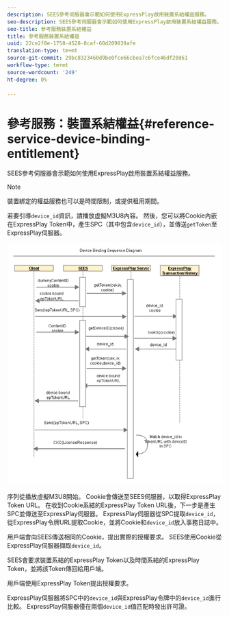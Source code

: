```yaml
---
description: SEES參考伺服器會示範如何使用ExpressPlay啟用裝置系結權益服務。
seo-description: SEES參考伺服器會示範如何使用ExpressPlay啟用裝置系結權益服務。
seo-title: 參考服務裝置系結權益
title: 參考服務裝置系結權益
uuid: 22ce2f8e-1758-4528-8caf-60d209839afe
translation-type: tm+mt
source-git-commit: 29bc8323460d9be0fce66cbea7c6fce46df20d61
workflow-type: tm+mt
source-wordcount: '249'
ht-degree: 0%

---
```



# 參考服務：裝置系結權益{#reference-service-device-binding-entitlement}

SEES參考伺服器會示範如何使用ExpressPlay啟用裝置系結權益服務。

>[!NOTE]
>
>裝置綁定的權益服務也可以是時間限制，或提供租用期間。

若要引導`device_id`資訊，請播放虛擬M3U8內容。 然後，您可以將Cookie內嵌在ExpressPlay Token中，產生SPC（其中包含`device_id`），並傳送`getToken`至ExpressPlay伺服器。

![](assets/fees-device-binding.png)

序列從播放虛擬M3U8開始。 Cookie會傳送至SEES伺服器，以取得ExpressPlay Token URL。 在收到Cookie系結的ExpressPlay Token URL後，下一步是產生SPC並傳送至ExpressPlay伺服器。 ExpressPlay伺服器從SPC提取`device_id`，從ExpressPlay令牌URL提取Cookie，並將Cookie和`device_id`放入事務日誌中。

用戶端會向SEES傳送相同的Cookie，提出實際的授權要求。 SEES使用Cookie從ExpressPlay伺服器擷取`device_id`。

SEES會要求裝置系結的ExpressPlay Token以及時間系結的ExpressPlay Token，並將該Token傳回給用戶端。

用戶端使用ExpressPlay Token提出授權要求。

ExpressPlay伺服器將SPC中的`device_id`與ExpressPlay令牌中的`device_id`進行比較。 ExpressPlay伺服器僅在兩個`device_id`值匹配時發出許可證。
